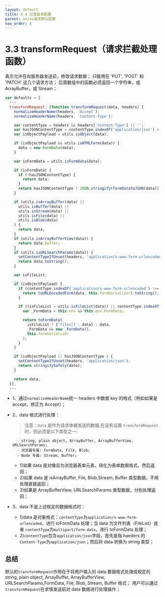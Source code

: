 ```yaml
---
layout: default
title: 4.4 过渡版本配置
parent: axios请求默认配置
nav_order: 4
---
```


# 3.3 transformRequest（请求拦截处理函数）

表示允许在向服务器发送前，修改请求数据；
只能用在 'PUT', 'POST' 和 'PATCH' 这几个请求方法；
后面数组中的函数必须返回一个字符串，或 ArrayBuffer，或 Stream；

```javascript
var defaults = {
  ···
  transformRequest: [function transformRequest(data, headers) {
    normalizeHeaderName(headers, 'Accept');
    normalizeHeaderName(headers, 'Content-Type');

    var contentType = headers && headers['Content-Type'] || '';
    var hasJSONContentType = contentType.indexOf('application/json') > -1;
    var isObjectPayload = utils.isObject(data);

    if (isObjectPayload && utils.isHTMLForm(data)) {
      data = new FormData(data);
    }

    var isFormData = utils.isFormData(data);

    if (isFormData) {
      if (!hasJSONContentType) {
        return data;
      }
      return hasJSONContentType ? JSON.stringify(formDataToJSON(data)) : data;
    }

    if (utils.isArrayBuffer(data) ||
      utils.isBuffer(data) ||
      utils.isStream(data) ||
      utils.isFile(data) ||
      utils.isBlob(data)
    ) {
      return data;
    }
    if (utils.isArrayBufferView(data)) {
      return data.buffer;
    }
    if (utils.isURLSearchParams(data)) {
      setContentTypeIfUnset(headers, 'application/x-www-form-urlencoded;charset=utf-8');
      return data.toString();
    }

    var isFileList;

    if (isObjectPayload) {
      if (contentType.indexOf('application/x-www-form-urlencoded') !== -1) {
        return toURLEncodedForm(data, this.formSerializer).toString();
      }

      if ((isFileList = utils.isFileList(data)) || contentType.indexOf('multipart/form-data') > -1) {
        var _FormData = this.env && this.env.FormData;

        return toFormData(
          isFileList ? {'files[]': data} : data,
          _FormData && new _FormData(),
          this.formSerializer
        );
      }
    }

    if (isObjectPayload || hasJSONContentType ) {
      setContentTypeIfUnset(headers, 'application/json');
      return stringifySafely(data);
    }

    return data;
  }],
  ···
```

- 1、通过`normalizeHeaderName`统一 headers 中数据 key 的格式（例如如果是 accept，修正为 Accept）；
- 2、data 格式进行处理：

  > 注意：`data` 是作为请求体被发送的数据,在没有设置 `transformRequest` 时，则必须是以下类型之一:

  ```
    - string, plain object, ArrayBuffer, ArrayBufferView, URLSearchParams;
    - 浏览器专属: FormData, File, Blob;
    - Node 专属: Stream, Buffer;
  ```

  - 1)如果 data 是对像且为浏览器表单元素，转化为表单数据格式，然后返回；
  - 2)如果 data 是 isArrayBuffer, File, Blob,Stream, Buffer 类型数据，不用处理直接返回；
  - 3)如果是 ArrayBufferView, URLSearchParams 类型数据，分别处理返回；

- 3、data 不是上述规定的数据格式时：
  - 1)data 是对象格式：`contentType`为`application/x-www-form-urlencoded`，进行 toFormData 处理；当 data 为文件列表（FileList）或者 `contentType`为`multipart/form-data`，进行 toFormData 处理；
  - 2)`contentType`包含`application/json`字段，首先是指 haeders 的`Content-Type`为`application/json`；然后将 data 转换为 string 类型；

## 总结

默认的`transformRequest`作用在于将用户输入的 data 数据格式处理成规定的 string, plain object, ArrayBuffer, ArrayBufferView, URLSearchParams,FormData, File, Blob, Stream, Buffer 格式；
用户可以通过`transformRequest`在求情发送前对 data 数据进行处理操作；
